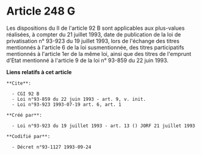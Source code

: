# Article 248 G

Les dispositions du II de l'article 92 B sont applicables aux plus-values réalisées, à compter du 21 juillet 1993, date de
publication de la loi de privatisation n° 93-923 du 19 juillet 1993, lors de l'échange des titres mentionnés à l'article 6 de
la loi susmentionnée, des titres participatifs mentionnés à l'article 1er de la même loi, ainsi que des titres de l'emprunt
d'Etat mentionné à l'article 9 de la loi n° 93-859 du 22 juin 1993.

**Liens relatifs à cet article**

	**Cite**:

	  - CGI 92 B
	  - Loi n°93-859 du 22 juin 1993 - art. 9, v. init.
	  - Loi n°93-923 1993-07-19 art. 6, art. 1

	**Créé par**:

	  - Loi n°93-923 du 19 juillet 1993 - art. 13 () JORF 21 juillet 1993

	**Codifié par**:

	  - Décret n°93-1127 1993-09-24
